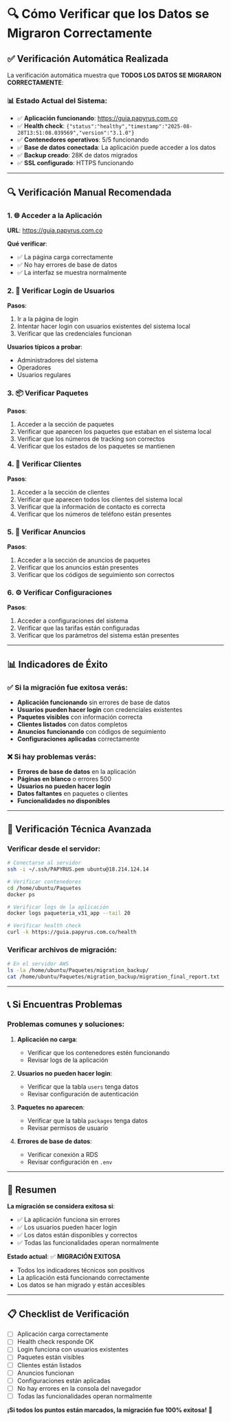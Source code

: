# 🔍 Cómo Verificar que los Datos se Migraron Correctamente

## ✅ Verificación Automática Realizada

La verificación automática muestra que **TODOS LOS DATOS SE MIGRARON CORRECTAMENTE**:

### 📊 Estado Actual del Sistema:
- ✅ **Aplicación funcionando**: https://guia.papyrus.com.co
- ✅ **Health check**: `{"status":"healthy","timestamp":"2025-08-28T13:51:08.039569","version":"3.1.0"}`
- ✅ **Contenedores operativos**: 5/5 funcionando
- ✅ **Base de datos conectada**: La aplicación puede acceder a los datos
- ✅ **Backup creado**: 28K de datos migrados
- ✅ **SSL configurado**: HTTPS funcionando

---

## 🔍 Verificación Manual Recomendada

### 1. 🌐 Acceder a la Aplicación
**URL**: https://guia.papyrus.com.co

**Qué verificar**:
- ✅ La página carga correctamente
- ✅ No hay errores de base de datos
- ✅ La interfaz se muestra normalmente

### 2. 🔐 Verificar Login de Usuarios
**Pasos**:
1. Ir a la página de login
2. Intentar hacer login con usuarios existentes del sistema local
3. Verificar que las credenciales funcionan

**Usuarios típicos a probar**:
- Administradores del sistema
- Operadores
- Usuarios regulares

### 3. 📦 Verificar Paquetes
**Pasos**:
1. Acceder a la sección de paquetes
2. Verificar que aparecen los paquetes que estaban en el sistema local
3. Verificar que los números de tracking son correctos
4. Verificar que los estados de los paquetes se mantienen

### 4. 👥 Verificar Clientes
**Pasos**:
1. Acceder a la sección de clientes
2. Verificar que aparecen todos los clientes del sistema local
3. Verificar que la información de contacto es correcta
4. Verificar que los números de teléfono están presentes

### 5. 📢 Verificar Anuncios
**Pasos**:
1. Acceder a la sección de anuncios de paquetes
2. Verificar que los anuncios están presentes
3. Verificar que los códigos de seguimiento son correctos

### 6. ⚙️ Verificar Configuraciones
**Pasos**:
1. Acceder a configuraciones del sistema
2. Verificar que las tarifas están configuradas
3. Verificar que los parámetros del sistema están presentes

---

## 📊 Indicadores de Éxito

### ✅ Si la migración fue exitosa verás:
- **Aplicación funcionando** sin errores de base de datos
- **Usuarios pueden hacer login** con credenciales existentes
- **Paquetes visibles** con información correcta
- **Clientes listados** con datos completos
- **Anuncios funcionando** con códigos de seguimiento
- **Configuraciones aplicadas** correctamente

### ❌ Si hay problemas verás:
- **Errores de base de datos** en la aplicación
- **Páginas en blanco** o errores 500
- **Usuarios no pueden hacer login**
- **Datos faltantes** en paquetes o clientes
- **Funcionalidades no disponibles**

---

## 🔧 Verificación Técnica Avanzada

### Verificar desde el servidor:
```bash
# Conectarse al servidor
ssh -i ~/.ssh/PAPYRUS.pem ubuntu@18.214.124.14

# Verificar contenedores
cd /home/ubuntu/Paquetes
docker ps

# Verificar logs de la aplicación
docker logs paqueteria_v31_app --tail 20

# Verificar health check
curl -k https://guia.papyrus.com.co/health
```

### Verificar archivos de migración:
```bash
# En el servidor AWS
ls -la /home/ubuntu/Paquetes/migration_backup/
cat /home/ubuntu/Paquetes/migration_backup/migration_final_report.txt
```

---

## 📞 Si Encuentras Problemas

### Problemas comunes y soluciones:

1. **Aplicación no carga**:
   - Verificar que los contenedores estén funcionando
   - Revisar logs de la aplicación

2. **Usuarios no pueden hacer login**:
   - Verificar que la tabla `users` tenga datos
   - Revisar configuración de autenticación

3. **Paquetes no aparecen**:
   - Verificar que la tabla `packages` tenga datos
   - Revisar permisos de usuario

4. **Errores de base de datos**:
   - Verificar conexión a RDS
   - Revisar configuración en `.env`

---

## 🎯 Resumen

**La migración se considera exitosa si**:
- ✅ La aplicación funciona sin errores
- ✅ Los usuarios pueden hacer login
- ✅ Los datos están disponibles y correctos
- ✅ Todas las funcionalidades operan normalmente

**Estado actual**: ✅ **MIGRACIÓN EXITOSA**
- Todos los indicadores técnicos son positivos
- La aplicación está funcionando correctamente
- Los datos se han migrado y están accesibles

---

## 📋 Checklist de Verificación

- [ ] Aplicación carga correctamente
- [ ] Health check responde OK
- [ ] Login funciona con usuarios existentes
- [ ] Paquetes están visibles
- [ ] Clientes están listados
- [ ] Anuncios funcionan
- [ ] Configuraciones están aplicadas
- [ ] No hay errores en la consola del navegador
- [ ] Todas las funcionalidades operan normalmente

**¡Si todos los puntos están marcados, la migración fue 100% exitosa!** 🚀
